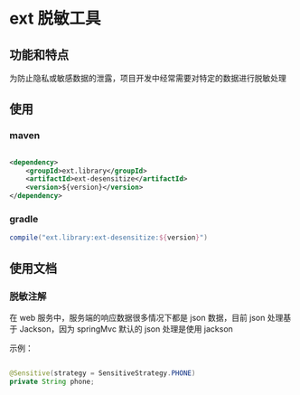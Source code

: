 # ext 脱敏工具

## 功能和特点

为防止隐私或敏感数据的泄露，项目开发中经常需要对特定的数据进行脱敏处理

## 使用

### maven

```xml

<dependency>
    <groupId>ext.library</groupId>
    <artifactId>ext-desensitize</artifactId>
    <version>${version}</version>
</dependency>
```

### gradle

```groovy
compile("ext.library:ext-desensitize:${version}")
```

## 使用文档

### 脱敏注解

在 web 服务中，服务端的响应数据很多情况下都是 json 数据，目前 json 处理基于 Jackson，因为 springMvc 默认的 json 处理是使用
jackson

示例：

```java

@Sensitive(strategy = SensitiveStrategy.PHONE)
private String phone;

```
